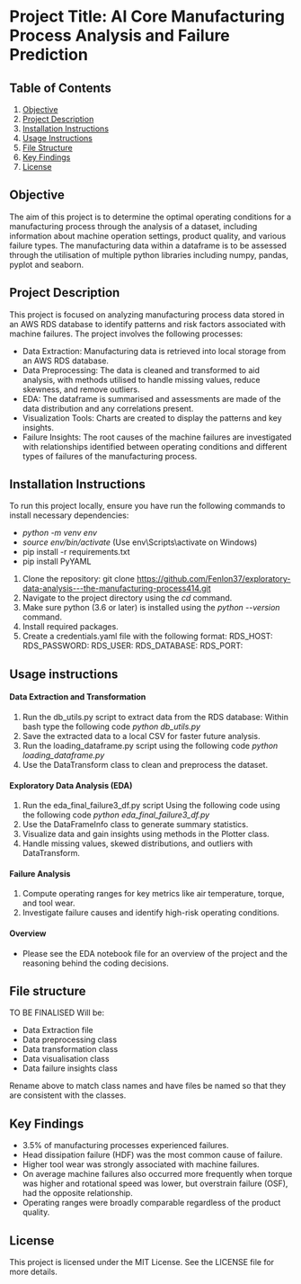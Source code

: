 # Project Title: AI Core Manufacturing Process Analysis and Failure Prediction

## Table of Contents
1. [Objective](#objective)
2. [Project Description](#project-description)
3. [Installation Instructions](#installation-instructions)
4. [Usage Instructions](#usage-instructions)
5. [File Structure](#file-structure)
6. [Key Findings](#key-findings)
7. [License](#license)

## Objective
The aim of this project is to determine the optimal operating conditions for a manufacturing process through the analysis of a dataset, including information about machine operation settings, product quality, and various failure types. The manufacturing data within a dataframe is to be assessed through the utilisation of multiple python libraries including numpy, pandas, pyplot and seaborn. 

## Project Description
This project is focused on analyzing manufacturing process data stored in an AWS RDS database to identify patterns and risk factors associated with machine failures. The project involves the following processes:
- Data Extraction: Manufacturing data is retrieved into local storage from an AWS RDS database.
- Data Preprocessing: The data is cleaned and transformed to aid analysis, with methods utilised to handle missing values, reduce skewness, and remove outliers.
- EDA: The dataframe is summarised and assessments are made of the data distribution and any correlations present.
- Visualization Tools: Charts are created to display the patterns and key insights.
- Failure Insights: The root causes of the machine failures are investigated with relationships identified between operating conditions and different types of failures of the manufacturing process.

## Installation Instructions
To run this project locally, ensure you have run the following commands to install necessary dependencies: 
- *python -m venv env*
- *source env/bin/activate* (Use env\Scripts\activate on Windows)
- pip install -r requirements.txt
- pip install PyYAML

1. Clone the repository: git clone https://github.com/Fenlon37/exploratory-data-analysis---the-manufacturing-process414.git
2. Navigate to the project directory using the *cd* command.
3. Make sure python (3.6 or later) is installed using the *python --version* command.
4. Install required packages.
5. Create a credentials.yaml file with the following format:
RDS_HOST: 
RDS_PASSWORD: 
RDS_USER: 
RDS_DATABASE: 
RDS_PORT: 

## Usage instructions
#### Data Extraction and Transformation
1. Run the db_utils.py script to extract data from the RDS database: Within bash type the following code *python db_utils.py*
2. Save the extracted data to a local CSV for faster future analysis.
3. Run the loading_dataframe.py script using the following code *python loading_dataframe.py*
4. Use the DataTransform class to clean and preprocess the dataset.
#### Exploratory Data Analysis (EDA)
1. Run the eda_final_failure3_df.py script Using the following code using the following code *python eda_final_failure3_df.py*
2. Use the DataFrameInfo class to generate summary statistics.
3. Visualize data and gain insights using methods in the Plotter class.
4. Handle missing values, skewed distributions, and outliers with DataTransform.
#### Failure Analysis
1. Compute operating ranges for key metrics like air temperature, torque, and tool wear.
2. Investigate failure causes and identify high-risk operating conditions.
#### Overview
- Please see the EDA notebook file for an overview of the project and the reasoning behind the coding decisions.

## File structure
TO BE FINALISED
Will be:
- Data Extraction file
- Data preprocessing class
- Data transformation class
- Data visualisation class
- Data failure insights class

Rename above to match class names and have files be named so that they are consistent with the classes.

## Key Findings
- 3.5% of manufacturing processes experienced failures.
- Head dissipation failure (HDF) was the most common cause of failure.
- Higher tool wear was strongly associated with machine failures.
- On average machine failures also occurred more frequently when torque was higher and rotational speed was lower, but overstrain failure (OSF), had the opposite relationship.
- Operating ranges were broadly comparable regardless of the product quality.

## License
This project is licensed under the MIT License. See the LICENSE file for more details.

